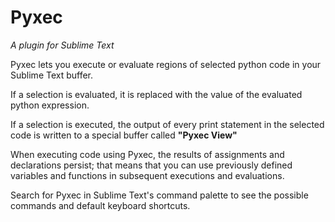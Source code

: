 # Pyxec
*A plugin for Sublime Text*

Pyxec lets you execute or evaluate regions of selected python code in your Sublime Text buffer.

If a selection is evaluated, it is replaced with the value of the evaluated python expression.

If a selection is executed, the output of every print statement in the selected code
is written to a special buffer called __"Pyxec View"__

When executing code using Pyxec, the results of assignments and declarations persist; that means that you can use previously defined variables and functions in subsequent executions and evaluations.

Search for Pyxec in Sublime Text's command palette to see the possible commands and default keyboard shortcuts.
